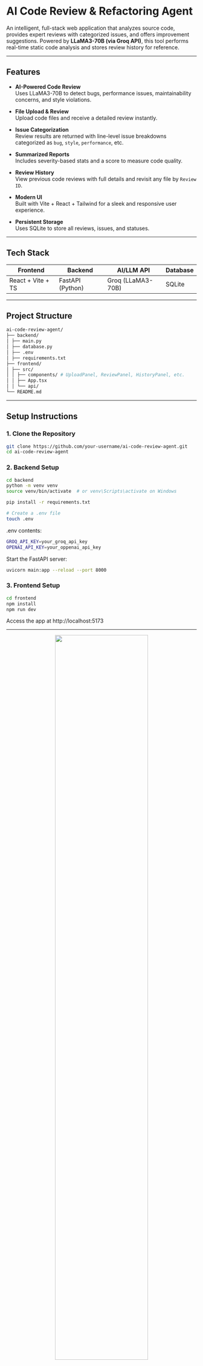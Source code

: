 # AI Code Review & Refactoring Agent

An intelligent, full-stack web application that analyzes source code, provides expert reviews with categorized issues, and offers improvement suggestions. Powered by **LLaMA3-70B (via Groq API)**, this tool performs real-time static code analysis and stores review history for reference.

---

## Features

- **AI-Powered Code Review**  
  Uses LLaMA3-70B to detect bugs, performance issues, maintainability concerns, and style violations.

- **File Upload & Review**  
  Upload code files and receive a detailed review instantly.

- **Issue Categorization**  
  Review results are returned with line-level issue breakdowns categorized as `bug`, `style`, `performance`, etc.

- **Summarized Reports**  
  Includes severity-based stats and a score to measure code quality.

- **Review History**  
  View previous code reviews with full details and revisit any file by `Review ID`.

- **Modern UI**  
  Built with Vite + React + Tailwind for a sleek and responsive user experience.

- **Persistent Storage**  
  Uses SQLite to store all reviews, issues, and statuses.

---

## Tech Stack

| Frontend          | Backend            | AI/LLM API       | Database |
|-------------------|--------------------|------------------|----------|
| React + Vite + TS | FastAPI (Python)   | Groq (LLaMA3-70B)| SQLite   |

---

## Project Structure
```bash
ai-code-review-agent/
├── backend/
│ ├── main.py 
│ ├── database.py 
│ ├── .env 
│ ├── requirements.txt
├── frontend/
│ ├── src/
│ │ ├── components/ # UploadPanel, ReviewPanel, HistoryPanel, etc.
│ │ ├── App.tsx 
│ │ └── api/ 
└── README.md
```
---

## Setup Instructions

### 1. Clone the Repository

```bash
git clone https://github.com/your-username/ai-code-review-agent.git
cd ai-code-review-agent
```
### 2. Backend Setup
```bash
cd backend
python -m venv venv
source venv/bin/activate  # or venv\Scripts\activate on Windows

pip install -r requirements.txt

# Create a .env file
touch .env
```
.env contents:

``` bash
GROQ_API_KEY=your_groq_api_key
OPENAI_API_KEY=your_oppenai_api_key
```
Start the FastAPI server:

```bash
uvicorn main:app --reload --port 8000
```
### 3. Frontend Setup
``` bash
cd frontend
npm install
npm run dev
```
Access the app at http://localhost:5173

---

<p align="center">
  <img src="https://github.com/user-attachments/assets/78009b86-58b6-4c98-b5b6-e8ead8176176" width="70%">
</p>

<p align="center">
  <img src="https://github.com/user-attachments/assets/f6e6177d-9dfe-4aa2-bb4c-9ed827206cee" width="70%">
</p>

<p align="center">
  <img src="https://github.com/user-attachments/assets/834487c6-8045-4a71-b63c-28715a0c8e41" width="70%">
</p>

<p align="center">
  <img src="https://github.com/user-attachments/assets/50896774-17b2-40fb-b86b-23b125d493d5" width="70%">
</p>

<p align="center">
  <img src="https://github.com/user-attachments/assets/95427493-4524-4831-b1ba-348b0897f7a3" width="70%">
</p>

<p align="center">
  <img src="https://github.com/user-attachments/assets/27634908-b013-48fb-b74d-eb16c7c65bdd" width="70%">
</p>

<p align="center">
  <img src="https://github.com/user-attachments/assets/8b052f71-a6a0-4512-8f4d-560bbd4f29ad" width="70%">
</p>


---

## API Endpoints
| Method | Endpoint        | Description                       |
| ------ | --------------- | --------------------------------- |
| POST   | `/review`       | Sends code to Groq LLM for review |
| POST   | `/save_review`  | Saves review result to database   |
| GET    | `/history`      | Fetches all past reviews          |
| GET    | `/history/{id}` | Fetches review by ID              |

---

## License
MIT License. Feel free to fork, improve, and contribute!

---

## Contributing
Pull requests and stars are always welcome!
For major changes, please open an issue first to discuss what you would like to change.

---

## Acknowledgements
- [Groq](https://groq.com/) for blazing-fast inference
- [LLaMA 3](https://ai.meta.com/llama/) for powerful review capability
- [FastAPI](https://fastapi.tiangolo.com/) — for the backend framework
- [Vite](https://vitejs.dev/) — for fast frontend development
- [Tailwind CSS](https://tailwindcss.com/) — for utility-first UI styling

